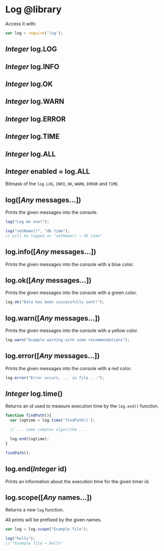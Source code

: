 Log @library
============

Access it with:
```javascript
var log = require('log');
```

*Integer* log.LOG
-----------------

*Integer* log.INFO
------------------

*Integer* log.OK
----------------

*Integer* log.WARN
------------------

*Integer* log.ERROR
-------------------

*Integer* log.TIME
------------------

*Integer* log.ALL
-----------------

*Integer* enabled = log.ALL
---------------------------

Bitmask of the `log.LOG`, `INFO`, `OK`, `WARN`, `ERROR` and `TIME`.

log([*Any* messages...])
------------------------

Prints the given messages into the console.

```javascript
log("Log me now!");

log("setName()", "db time");
// will be logged as "setName() → db time"
```

log.info([*Any* messages...])
-----------------------------

Prints the given messages into the console with a blue color.

log.ok([*Any* messages...])
---------------------------

Prints the given messages into the console with a green color.

```javascript
log.ok("Data has been successfully sent!");
```

log.warn([*Any* messages...])
-----------------------------

Prints the given messages into the console with a yellow color.

```javascript
log.warn("Example warning with some recommendations");
```

log.error([*Any* messages...])
------------------------------

Prints the given messages into the console with a red color.

```javascript
log.error("Error occurs, ... in file ...");
```

*Integer* log.time()
--------------------

Returns an id used to measure execution time by the `log.end()` function.

```javascript
function findPath(){
  var logtime = log.time('findPath()');

  // ... some complex algorithm ...

  log.end(logtime);
}

findPath();
```

log.end(*Integer* id)
---------------------

Prints an information about the execution time for the given timer id.

log.scope([*Any* names...])
---------------------------

Returns a new `log` function.

All prints will be prefixed by the given names.

```javascript
var log = log.scope("Example file");

log("hello");
// "Example file → hello"
```

